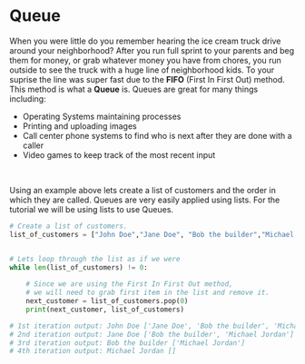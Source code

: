 # Queue
When you were little do you remember hearing the ice cream truck drive around your neighborhood? After you run full sprint to your parents and beg them for money, or grab whatever money you have from chores, you run outside to see the truck with a huge line of neighborhood kids. To your suprise the line was super fast due to the **FIFO** (First In First Out) method. This method is what a **Queue** is. Queues are great for many things including:

* Operating Systems maintaining processes
* Printing and uploading images
* Call center phone systems to find who is next after they are done with a caller
* Video games to keep track of the most recent input 

<br>

Using an example above lets create a list of customers and the order in which they are called. Queues are very easily applied using lists. For the tutorial we will be using lists to use Queues.

``` python
# Create a list of customers.
list_of_customers = ["John Doe","Jane Doe", "Bob the builder","Michael Jordan"]


# Lets loop through the list as if we were 
while len(list_of_customers) != 0:
    
    # Since we are using the First In First Out method,
    # we will need to grab first item in the list and remove it.
    next_customer = list_of_customers.pop(0)
    print(next_customer, list_of_customers) 

# 1st iteration output: John Doe ['Jane Doe', 'Bob the builder', 'Michael Jordan']
# 2nd iteration output: Jane Doe ['Bob the builder', 'Michael Jordan']
# 3rd iteration output: Bob the builder ['Michael Jordan']
# 4th iteration output: Michael Jordan []
```